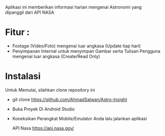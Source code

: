 Aplikasi ini memberikan informasi harian mengenai Astronomi yang dipanggil dari API NASA


# Fitur :
- Footage (Video/Foto) mengenai luar angkasa (Update tiap hari)
- Penyimpanan Internal untuk menyimpan Gambar serta Tulisan Pengguna mengenai luar angkasa (Create/Read Only)

# Instalasi

Untuk Memulai, silahkan clone repository ini

- git clone https://github.com/AhmadSalwan/Astro-Insight

- Buka Proyek Di Android Studio

- Koneksikan Perangkat Mobile/Emulator Anda lalu jalankan aplikasi

  API Nasa
  https://api.nasa.gov/

  



